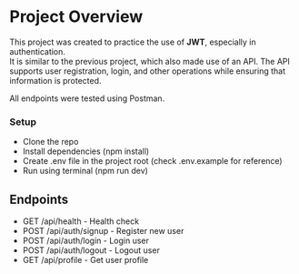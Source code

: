 # Project Overview
This project was created to practice the use of **JWT**, especially in authentication.  
It is similar to the previous project, which also made use of an API. The API  
supports user registration, login, and other operations while ensuring that  
information is protected.

All endpoints were tested using Postman.

### Setup
- Clone the repo
- Install dependencies (npm install)
- Create .env file in the project root (check .env.example for reference)
- Run using terminal (npm run dev)

## Endpoints
- GET /api/health - Health check
- POST /api/auth/signup - Register new user
- POST /api/auth/login - Login user
- POST /api/auth/logout - Logout user
- GET /api/profile - Get user profile
